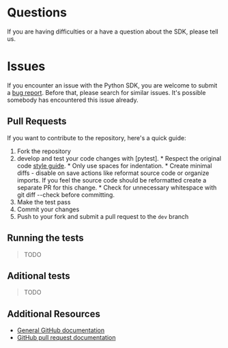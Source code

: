 # Questions

If you are having difficulties or a have a question about the SDK, please tell us.

# Issues

If you encounter an issue with the Python SDK, you are welcome to submit a [bug report](https://github.com/mtulio/azion-sdk-python/issues).
Before that, please search for similar issues. It's possible somebody has encountered this issue already.

## Pull Requests

If you want to contribute to the repository, here's a quick guide:
  1. Fork the repository
  2. develop and test your code changes with [pytest].
    * Respect the original code [style guide][styleguide].
    * Only use spaces for indentation.
    * Create minimal diffs - disable on save actions like reformat source code or organize imports. If you feel the source code should be reformatted create a separate PR for this change.
    * Check for unnecessary whitespace with git diff --check before committing.
  3. Make the test pass
  4. Commit your changes
  5. Push to your fork and submit a pull request to the `dev` branch

## Running the tests

> TODO

## Aditional tests

> TODO

## Additional Resources
+ [General GitHub documentation](https://help.github.com/)
+ [GitHub pull request documentation](https://help.github.com/send-pull-requests/)

[styleguide]: http://google.github.io/styleguide/pyguide.html
[virtualenv]: http://virtualenv.readthedocs.org/en/latest/index.html
